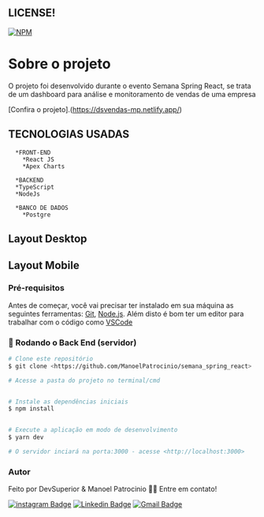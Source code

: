 ## LICENSE!

[![NPM](https://img.shields.io/npm/l/react)](https://github.com/ManoelPatrocinio/semana_spring_react/blob/main/LICENSE)

# Sobre o projeto

O projeto foi desenvolvido durante o evento Semana Spring React, se trata de um dashboard para análise e monitoramento de vendas de uma empresa

[Confira o projeto].(https://dsvendas-mp.netlify.app/)

## TECNOLOGIAS USADAS

      *FRONT-END
        *React JS
        *Apex Charts

      *BACKEND
      *TypeScript
      *NodeJs

      *BANCO DE DADOS
        *Postgre

<!-- ## Melhorias
  Foram aplicadas melhorias como:
  *Layout
  *Estruturação -->

## Layout Desktop

<!-- ![Client Layout](https://user-images.githubusercontent.com/47128362/120898082-c9ecbe00-c5ff-11eb-8e67-24c36eb4660a.png)    ![chat2](https://user-images.githubusercontent.com/47128362/120898189-2a7bfb00-c600-11eb-98e9-4501d6589ca7.png) -->

## Layout Mobile

<!-- ![chat3](https://user-images.githubusercontent.com/47128362/120898207-41225200-c600-11eb-80be-949de7dd7d9b.png) -->

### Pré-requisitos

Antes de começar, você vai precisar ter instalado em sua máquina as seguintes ferramentas:
[Git](https://git-scm.com), [Node.js](https://nodejs.org/en/).
Além disto é bom ter um editor para trabalhar com o código como [VSCode](https://code.visualstudio.com/)

### 🎲 Rodando o Back End (servidor)

```bash
# Clone este repositório
$ git clone <https://github.com/ManoelPatrocinio/semana_spring_react>

# Acesse a pasta do projeto no terminal/cmd


# Instale as dependências iniciais
$ npm install


# Execute a aplicação em modo de desenvolvimento
$ yarn dev

# O servidor inciará na porta:3000 - acesse <http://localhost:3000>


```

### Autor

Feito por DevSuperior & Manoel Patrocinio 👋🏽 Entre em contato!

[![instagram Badge](https://img.shields.io/badge/Instagram-E4405F?style=flat-square&logo=instagram&logoColor=white=https://www.instagram.com/patrocinioiii/)](https://www.instagram.com/patrocinioiii/) [![Linkedin Badge](https://img.shields.io/badge/-Manoel-blue?style=flat-square&logo=Linkedin&logoColor=white&link=https://linkedin.com/in/manoel-patrocinio-1b342b203/)](https://linkedin.com/in/manoel-patrocinio-1b342b203)
[![Gmail Badge](https://img.shields.io/badge/-manoelpatrocinio99@gmail.com-c14438?style=flat-square&logo=Gmail&logoColor=white&link=mailto:manoelpatrocinio99@gmail.com)](mailto:manoelpatrocinio99@gmail.com)
